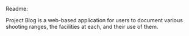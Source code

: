 Readme:

Project Blog is a web-based application for users to document various shooting ranges, the facilities at each, and their use of them.

